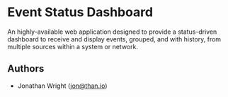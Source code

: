# Event Status Dashboard

An highly-available web application designed to provide a status-driven
dashboard to receive and display events, grouped, and with history, from
multiple sources within a system or network.

## Authors

- Jonathan Wright (<jon@than.io>)
